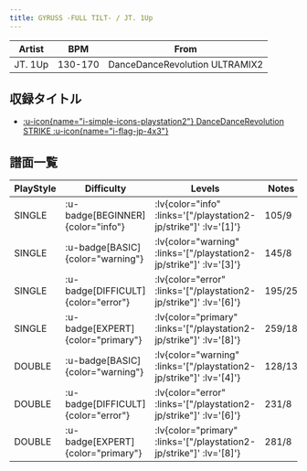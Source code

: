 ```yaml
---
title: GYRUSS -FULL TILT- / JT. 1Up
---
```


|Artist|BPM|From|
|------|---|----|
|JT. 1Up|130-170|DanceDanceRevolution ULTRAMIX2|

## 収録タイトル

- [ :u-icon{name="i-simple-icons-playstation2"} DanceDanceRevolution STRIKE :u-icon{name="i-flag-jp-4x3"} ](/playstation2-jp/strike)

## 譜面一覧

|PlayStyle|Difficulty|Levels|Notes|Movie|
|---------|----------|------|-----|-----|
|SINGLE| :u-badge[BEGINNER]{color="info"} | :lv{color="info" :links='["/playstation2-jp/strike"]' :lv='[1]'} |105/9||
|SINGLE| :u-badge[BASIC]{color="warning"} | :lv{color="warning" :links='["/playstation2-jp/strike"]' :lv='[3]'} |145/8||
|SINGLE| :u-badge[DIFFICULT]{color="error"} | :lv{color="error" :links='["/playstation2-jp/strike"]' :lv='[6]'} |195/25||
|SINGLE| :u-badge[EXPERT]{color="primary"} | :lv{color="primary" :links='["/playstation2-jp/strike"]' :lv='[8]'} |259/18||
|DOUBLE| :u-badge[BASIC]{color="warning"} | :lv{color="warning" :links='["/playstation2-jp/strike"]' :lv='[4]'} |128/13||
|DOUBLE| :u-badge[DIFFICULT]{color="error"} | :lv{color="error" :links='["/playstation2-jp/strike"]' :lv='[6]'} |231/8||
|DOUBLE| :u-badge[EXPERT]{color="primary"} | :lv{color="primary" :links='["/playstation2-jp/strike"]' :lv='[8]'} |281/8||
